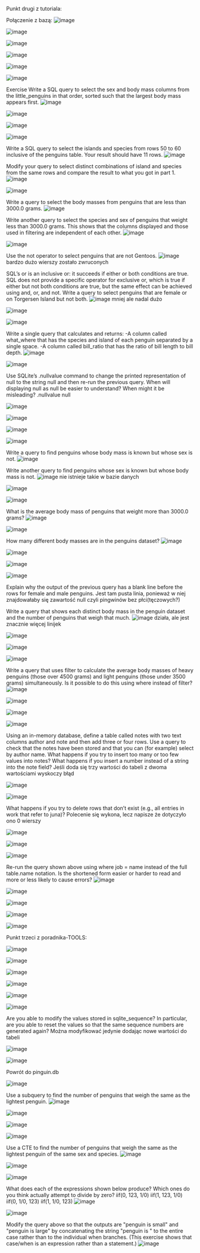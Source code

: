 Punkt drugi z tutoriala:

Połączenie z bazą:
![image](https://github.com/KrzysztofSuda30/ISI/assets/172184955/c91d550b-bb81-4bcc-a69e-41912da26546)



![image](https://github.com/KrzysztofSuda30/ISI/assets/172184955/0acad671-09e1-4e62-94d2-23b9cd5df399)


![image](https://github.com/KrzysztofSuda30/ISI/assets/172184955/623917b5-f0f4-4323-9ef4-032d14d8aa92)


![image](https://github.com/KrzysztofSuda30/ISI/assets/172184955/12788909-9642-4bc2-ada6-ed55ee3ae998)


![image](https://github.com/KrzysztofSuda30/ISI/assets/172184955/581fb818-8ed1-4aaa-8bd8-6aba4c70b7c3)


![image](https://github.com/KrzysztofSuda30/ISI/assets/172184955/95b153ea-56b2-4ae8-83a2-2d38c25228f4)

Exercise
Write a SQL query to select the sex and body mass columns from the little_penguins in that order, sorted such that the largest body mass appears first.
![image](https://github.com/KrzysztofSuda30/ISI/assets/172184955/05a3d057-ff27-4096-a6a6-dab3605820e2)

![image](https://github.com/KrzysztofSuda30/ISI/assets/172184955/af3555d4-3746-4531-b70a-26ac95a45340)


![image](https://github.com/KrzysztofSuda30/ISI/assets/172184955/eb1ea19c-1222-4ca1-8d3e-8b14081cf16f)


![image](https://github.com/KrzysztofSuda30/ISI/assets/172184955/a72c73e2-03e0-47c1-a3df-c2b153533468)

Write a SQL query to select the islands and species from rows 50 to 60 inclusive of the penguins table. Your result should have 11 rows.
![image](https://github.com/KrzysztofSuda30/ISI/assets/172184955/50c0521b-28b3-46d7-ae22-e5bc0349b6a4)


Modify your query to select distinct combinations of island and species from the same rows and compare the result to what you got in part 1.
![image](https://github.com/KrzysztofSuda30/ISI/assets/172184955/d0941940-d5f0-4e36-a89f-7edf87ea0943)


![image](https://github.com/KrzysztofSuda30/ISI/assets/172184955/7af5a861-2433-4782-abdb-8c25a0786c92)

Write a query to select the body masses from penguins that are less than 3000.0 grams.
![image](https://github.com/KrzysztofSuda30/ISI/assets/172184955/7b367011-0e1f-4041-9dc6-3b24924ae3b2)

Write another query to select the species and sex of penguins that weight less than 3000.0 grams. This shows that the columns displayed and those used in filtering are independent of each other.
![image](https://github.com/KrzysztofSuda30/ISI/assets/172184955/d5148f1b-3de9-4c5d-92bc-aeca77ab5fc7)

![image](https://github.com/KrzysztofSuda30/ISI/assets/172184955/febf336d-3cd8-4fc0-85d7-9d4f62c1d30a)

Use the not operator to select penguins that are not Gentoos.
![image](https://github.com/KrzysztofSuda30/ISI/assets/172184955/f8e39d42-7bbc-4398-b32d-51ae3ee48cf8)
bardzo dużo wierszy zostało zwruconych

SQL’s or is an inclusive or: it succeeds if either or both conditions are true. SQL does not provide a specific operator for exclusive or, which is true if either but not both conditions are true, but the same effect can be achieved using and, or, and not. Write a query to select penguins that are female or on Torgersen Island but not both.
![image](https://github.com/KrzysztofSuda30/ISI/assets/172184955/32fe3d76-8749-46da-b021-d40f72ded005)
mniej ale nadal dużo

![image](https://github.com/KrzysztofSuda30/ISI/assets/172184955/9e99d6d9-8d53-4f09-8adb-4f8b76e61869)


![image](https://github.com/KrzysztofSuda30/ISI/assets/172184955/67b7c4d5-cc20-48be-be5f-b0ef038836d5)

Write a single query that calculates and returns:
-A column called what_where that has the species and island of each penguin separated by a single space.
-A column called bill_ratio that has the ratio of bill length to bill depth.
![image](https://github.com/KrzysztofSuda30/ISI/assets/172184955/9425977c-b727-43e7-9aaf-0e847d54256b)


![image](https://github.com/KrzysztofSuda30/ISI/assets/172184955/ea142381-4388-40cd-80fa-5c612a425430)

Use SQLite’s .nullvalue command to change the printed representation of null to the string null and then re-run the previous query. When will displaying null as null be easier to understand? When might it be misleading?
.nullvalue null

![image](https://github.com/KrzysztofSuda30/ISI/assets/172184955/e83a5b87-6b7f-4ced-bf53-f254cb552cfc)

![image](https://github.com/KrzysztofSuda30/ISI/assets/172184955/78a6bc02-b76c-4cca-a897-e11b467b636c)

![image](https://github.com/KrzysztofSuda30/ISI/assets/172184955/53f0b9fc-5a8f-411a-9b7f-6840ec0ae8cc)

![image](https://github.com/KrzysztofSuda30/ISI/assets/172184955/197e3bd1-d3fe-4716-b696-d76477522436)

Write a query to find penguins whose body mass is known but whose sex is not.
![image](https://github.com/KrzysztofSuda30/ISI/assets/172184955/273b05ae-0df7-468d-992e-c609c3b5b4a5)


Write another query to find penguins whose sex is known but whose body mass is not.
![image](https://github.com/KrzysztofSuda30/ISI/assets/172184955/50fc6b4a-c76e-44de-b8f4-da301eb3d61c)
nie istnieje takie w bazie danych

![image](https://github.com/KrzysztofSuda30/ISI/assets/172184955/ff3d767d-a416-47e2-8b7d-c46cfceffe9e)

![image](https://github.com/KrzysztofSuda30/ISI/assets/172184955/766db9b4-2b95-4e06-971e-39f5e31634a2)

What is the average body mass of penguins that weight more than 3000.0 grams?
![image](https://github.com/KrzysztofSuda30/ISI/assets/172184955/fd47f3ad-c4ac-4543-89c8-b76f135cbb02)

![image](https://github.com/KrzysztofSuda30/ISI/assets/172184955/e8c694c5-180b-4e2b-9fcd-3a4eaa5f692b)

How many different body masses are in the penguins dataset?
![image](https://github.com/KrzysztofSuda30/ISI/assets/172184955/63b40996-d2cd-4fed-a774-cb8cd2f63a85)

![image](https://github.com/KrzysztofSuda30/ISI/assets/172184955/5876b5d7-240f-48e9-ba50-676869b48489)

![image](https://github.com/KrzysztofSuda30/ISI/assets/172184955/abc4480d-8c73-4139-89b9-64884d6a8791)

![image](https://github.com/KrzysztofSuda30/ISI/assets/172184955/a5dc4912-e338-4b7b-b605-6dc41d56e89c)

Explain why the output of the previous query has a blank line before the rows for female and male penguins.
Jest tam pusta linia, ponieważ w niej znajdowałaby się zawartość null czyli pingwinów bez płci(tęczowych?)


Write a query that shows each distinct body mass in the penguin dataset and the number of penguins that weigh that much.
![image](https://github.com/KrzysztofSuda30/ISI/assets/172184955/a8ec9938-61c3-41c1-8e3c-c1ff6294adc6)
działa, ale jest znacznie więcej linijek

![image](https://github.com/KrzysztofSuda30/ISI/assets/172184955/1e3433f8-05f6-4f4f-bb16-9930aa1185b4)

![image](https://github.com/KrzysztofSuda30/ISI/assets/172184955/0a53855d-7e62-4802-8a19-c84683c00642)

![image](https://github.com/KrzysztofSuda30/ISI/assets/172184955/f557a091-171d-4c71-8543-1c48c70e1f1f)

Write a query that uses filter to calculate the average body masses of heavy penguins (those over 4500 grams) and light penguins (those under 3500 grams) simultaneously. Is it possible to do this using where instead of filter?
![image](https://github.com/KrzysztofSuda30/ISI/assets/172184955/50345860-2434-40a8-8a5a-81f10ceb7479)

![image](https://github.com/KrzysztofSuda30/ISI/assets/172184955/ecab3ce5-25f8-451f-83be-c718c807da5b)

![image](https://github.com/KrzysztofSuda30/ISI/assets/172184955/f754cb19-01ca-42ef-8974-ded749bd713e)

![image](https://github.com/KrzysztofSuda30/ISI/assets/172184955/b4f68db4-0892-4de9-8f81-11baaeaca0c6)

Using an in-memory database, define a table called notes with two text columns author and note and then add three or four rows. Use a query to check that the notes have been stored and that you can (for example) select by author name.
What happens if you try to insert too many or too few values into notes? What happens if you insert a number instead of a string into the note field?
Jeśli doda się trzy wartości do tabeli z dwoma wartościami wyskoczy błąd

![image](https://github.com/KrzysztofSuda30/ISI/assets/172184955/3ce30413-c8d6-4b2b-88e9-8196ff5fde1c)

![image](https://github.com/KrzysztofSuda30/ISI/assets/172184955/abebe7db-70aa-42f0-abd5-79e59d633cfb)

What happens if you try to delete rows that don’t exist (e.g., all entries in work that refer to juna)?
Polecenie się wykona, lecz napisze że dotyczyło ono 0 wierszy

![image](https://github.com/KrzysztofSuda30/ISI/assets/172184955/668def43-12d1-4417-bf23-a5be0a885b6a)

![image](https://github.com/KrzysztofSuda30/ISI/assets/172184955/5112ad41-952a-4b7c-9e0d-fa2acd589dd3)

![image](https://github.com/KrzysztofSuda30/ISI/assets/172184955/0ae36606-16ba-42a4-b425-9b7d3118bf60)

Re-run the query shown above using where job = name instead of the full table.name notation. Is the shortened form easier or harder to read and more or less likely to cause errors?
![image](https://github.com/KrzysztofSuda30/ISI/assets/172184955/b23c1952-e602-4cea-9412-859fbbf646ec)

![image](https://github.com/KrzysztofSuda30/ISI/assets/172184955/4024c1c2-0029-4d43-aa99-aae72bd7fd05)

![image](https://github.com/KrzysztofSuda30/ISI/assets/172184955/cc883825-7a38-4e3c-b9ef-29cf0a9e2aee)

![image](https://github.com/KrzysztofSuda30/ISI/assets/172184955/a917fd4b-beeb-427b-a36b-63fa82adc295)

![image](https://github.com/KrzysztofSuda30/ISI/assets/172184955/a743b808-b055-490d-80e3-8b0bf5e7227b)


Punkt trzeci z poradnika-TOOLS:

![image](https://github.com/KrzysztofSuda30/ISI/assets/172184955/47b44356-dd23-40e0-a846-1b13f865d561)

![image](https://github.com/KrzysztofSuda30/ISI/assets/172184955/c2237501-fe55-4dbd-950a-bd120dc52ae2)

![image](https://github.com/KrzysztofSuda30/ISI/assets/172184955/f4e9c51e-9440-49a0-ba57-6513da4195d9)

![image](https://github.com/KrzysztofSuda30/ISI/assets/172184955/b5492bdc-4a7a-4fe1-bb3b-77631fddf7af)

![image](https://github.com/KrzysztofSuda30/ISI/assets/172184955/9e3936ed-4f8b-4103-9513-4d6046c8442b)

![image](https://github.com/KrzysztofSuda30/ISI/assets/172184955/ae2b0d9c-3880-4afa-a5d7-b2ad1c9754b2)

Are you able to modify the values stored in sqlite_sequence? In particular, are you able to reset the values so that the same sequence numbers are generated again?
Można modyfikować jedynie dodając nowe wartości do tabeli

![image](https://github.com/KrzysztofSuda30/ISI/assets/172184955/ea724775-27c6-41ba-85ff-ba006946f8bd)

![image](https://github.com/KrzysztofSuda30/ISI/assets/172184955/f01aac36-a9e6-460f-a50a-143da2246cec)

Powrót do pinguin.db

![image](https://github.com/KrzysztofSuda30/ISI/assets/172184955/26702d26-db6c-4bb7-b089-da6fbd22d591)

Use a subquery to find the number of penguins that weigh the same as the lightest penguin.
![image](https://github.com/KrzysztofSuda30/ISI/assets/172184955/ff06060e-4d81-4bf2-8266-36a3548fd660)

![image](https://github.com/KrzysztofSuda30/ISI/assets/172184955/02cd3b3a-6bab-4427-9c8e-f449feecfe61)

![image](https://github.com/KrzysztofSuda30/ISI/assets/172184955/da470fe4-662d-4080-ac00-4ec86a451741)

![image](https://github.com/KrzysztofSuda30/ISI/assets/172184955/9c2f3fb1-17f6-4327-b9e2-2e40162be824)

Use a CTE to find the number of penguins that weigh the same as the lightest penguin of the same sex and species.
![image](https://github.com/KrzysztofSuda30/ISI/assets/172184955/7fd17f9a-031b-45b1-910a-cd8d7274bd73)

![image](https://github.com/KrzysztofSuda30/ISI/assets/172184955/49ce6a4d-2c34-4481-8c57-f07c92bb30b2)

![image](https://github.com/KrzysztofSuda30/ISI/assets/172184955/75034146-a378-4db0-9313-379f67fdeeae)

What does each of the expressions shown below produce? Which ones do you think actually attempt to divide by zero?
iif(0, 123, 1/0)
iif(1, 123, 1/0)
iif(0, 1/0, 123)
iif(1, 1/0, 123)
![image](https://github.com/KrzysztofSuda30/ISI/assets/172184955/5c52764e-fff4-4dae-9d81-20e81f9623b8)

![image](https://github.com/KrzysztofSuda30/ISI/assets/172184955/6953fa5d-7989-4f28-9e53-23c7c7d75ad8)

Modify the query above so that the outputs are "penguin is small" and "penguin is large" by concatenating the string "penguin is " to the entire case rather than to the individual when branches. (This exercise shows that case/when is an expression rather than a statement.)
![image](https://github.com/KrzysztofSuda30/ISI/assets/172184955/5d15f1ff-2709-44e5-b91f-5d04aa5f76b7)
























